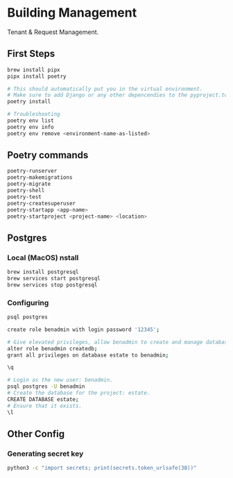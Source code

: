 # Building Management

Tenant & Request Management.

## First Steps

```bash
brew install pipx
pipx install poetry

# This should automatically put you in the virtual environment.
# Make sure to add Django or any other depencendies to the pyproject.toml file.
poetry install

# Troubleshooting
poetry env list
poetry env info
poetry env remove <environment-name-as-listed>
```

## Poetry commands

```bash
poetry-runserver
poetry-makemigrations
poetry-migrate
poetry-shell
poetry-test
poetry-createsuperuser
poetry-startapp <app-name>
poetry-startproject <project-name> <location>
```

## Postgres

### Local (MacOS) nstall

```bash
brew install postgresql
brew services start postgresql
brew services stop postgresql
```

### Configuring

```bash
psql postgres

create role benadmin with login password '12345';

# Give elevated privileges, allow benadmin to create and manage databases.
alter role benadmin createdb;
grant all privileges on database estate to benadmin;

\q

# Login as the new user: benadmin.
psql postgres -U benadmin
# Create the database for the project: estate.
CREATE DATABASE estate;
# Ensure that it exists.
\l
```

## Other Config

### Generating secret key

```bash
python3 -c "import secrets; print(secrets.token_urlsafe(38))"
```
